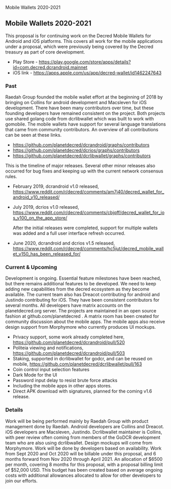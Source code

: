 Mobile Wallets 2020-2021

## Mobile Wallets 2020-2021

This proposal is for continuing work on the Decred Mobile Wallets for Android and iOS platforms. This covers all work for the mobile applications under a proposal, which were previously being covered by the Decred treasury as part of core development.

- Play Store - https://play.google.com/store/apps/details?id=com.decred.dcrandroid.mainnet
- iOS link - https://apps.apple.com/us/app/decred-wallet/id1462247643

### Past

Raedah Group founded the mobile wallet effort at the beginning of 2018 by bringing on Collins for android development and Macsleven for iOS development. There have been many contributors over time, but these founding developers have remained consistent on the project. Both projects use shared golang code from dcrlibwallet which was built to work with gomobile. The mobile wallets have support for several language translations that came from community contributors.
An overview of all contributions can be seen at these links.

- https://github.com/planetdecred/dcrandroid/graphs/contributors
- https://github.com/planetdecred/dcrios/graphs/contributors
- https://github.com/planetdecred/dcrlibwallet/graphs/contributors

This is the timeline of major releases. Several other minor releases also occurred for bug fixes and keeping up with the current network consensus rules.

- February 2019, dcrandroid v1.0 released, https://www.reddit.com/r/decred/comments/am7j40/decred_wallet_for_android_v10_released/
- July 2019, dcrios v1.0 released, https://www.reddit.com/r/decred/comments/cbjqff/decred_wallet_for_ios_v100_on_the_app_store/

   After the initial releases were completed, support for multiple wallets was added and a full user interface refresh occurred.

- June 2020, dcrandroid and dcrios v1.5 released, https://www.reddit.com/r/decred/comments/hc5jut/decred_mobile_wallet_v150_has_been_released_for/

### Current & Upcoming

Development is ongoing. Essential feature milestones have been reached, but there remains additional features to be developed. We need to keep adding new capabilities from the decred ecosystem as they become available. The current team also has Dreacot contributing for android and Justindo contributing for iOS. They have been consistent contributors for several months. All developers have matrix accounts on the planetdecred.org server. The projects are maintained in an open source fashion at github.com/planetdecred . A matrix room has been created for community discussion about the mobile apps. The mobile apps also receive design support from Morphymore who currently produces UI mockups. 

- Privacy support, some work already completed here, https://github.com/planetdecred/dcrandroid/pull/520
- Politeia viewing and notifications, https://github.com/planetdecred/dcrandroid/pull/503
- Staking, supported in dcrlibwallet for godcr, and can be reused on mobile, https://github.com/planetdecred/dcrlibwallet/pull/163
- Coin control input selection features
- Dark Mode for the UI
- Password input delay to resist brute force attacks
- Including the mobile apps in other apps stores.
- Direct APK download with signatures, planned for the coming v1.6 release.

### Details
Work will be being performed mainly by Raedah Group with product management done by Raedah. Android developers are Collins and Dreacot. iOS developers are Macsleven, Justindo. Dcrlibwallet maintainer is Collins, with peer review often coming from members of the GoDCR development team who are also using dcrlibwallet. Design mockups will come from Morphymore. Work will be done by developers based on availability. Work from Sept 2020 and Oct 2020 will be billable under this proposal, and 6 months forward from Nov 2020 through April 2021. An allocation of $6500 per month, covering 8 months for this proposal, with a proposal billing limit of $52,000 USD. This budget has been created based on average ongoing costs with additional allowances allocated to allow for other developers to join our efforts.